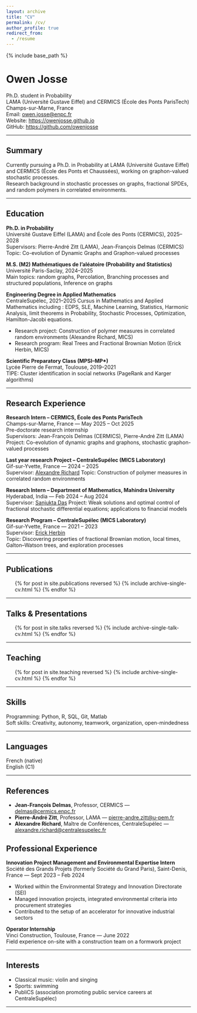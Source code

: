 ```yaml
---
layout: archive
title: "CV"
permalink: /cv/
author_profile: true
redirect_from:
  - /resume
---
```


{% include base_path %}


# Owen Josse

Ph.D. student in Probability  
LAMA (Université Gustave Eiffel) and CERMICS (École des Ponts ParisTech)  
Champs-sur-Marne, France  
Email: owen.josse@enpc.fr  
Website: https://owenjosse.github.io  
GitHub: https://github.com/owenjosse  

---

## Summary

Currently pursuing a Ph.D. in Probability at LAMA (Université Gustave Eiffel) and CERMICS (École des Ponts et Chaussées), working on graphon-valued stochastic processes.  
Research background in stochastic processes on graphs, fractional SPDEs, and random polymers in correlated environments.  

---

## Education

**Ph.D. in Probability**  
Université Gustave Eiffel (LAMA) and École des Ponts (CERMICS), 2025–2028  
Supervisors: Pierre-André Zitt (LAMA), Jean-François Delmas (CERMICS)  
Topic: Co-evolution of Dynamic Graphs and Graphon-valued processes  

**M.S. (M2) Mathématiques de l’aléatoire (Probability and Statistics)**  
Université Paris-Saclay, 2024–2025  
Main topics:  random graphs, Percolation, Branching processes and structured populations, Inference on graphs

**Engineering Degree in Applied Mathematics**  
CentraleSupélec, 2021–2025
Cursus in Mathematics and Applied Mathematics including : EDPS, SLE, Machine Learning, Statistics, Harmonic Analysis, limit theorems in Probability, Stochastic Processes, Optimization, Hamilton-Jacobi equations.
- Research project: Construction of polymer measures in correlated random environments (Alexandre Richard, MICS)  
- Research program: Real Trees and Fractional Brownian Motion (Erick Herbin, MICS)  

**Scientific Preparatory Class (MPSI–MP\*)**  
Lycée Pierre de Fermat, Toulouse, 2019–2021  
TIPE: Cluster identification in social networks (PageRank and Karger algorithms)  

---

## Research Experience

**Research Intern – CERMICS, École des Ponts ParisTech**  
Champs-sur-Marne, France — May 2025 – Oct 2025  
Pre-doctorate research internship  
Supervisors: Jean-François Delmas (CERMICS), Pierre-André Zitt (LAMA)  
Project: Co-evolution of dynamic graphs and graphons, stochastic graphon-valued processes  

**Last year research Project – CentraleSupélec (MICS Laboratory)**  
Gif-sur-Yvette, France — 2024 – 2025  
Supervisor: [Alexandre Richard](https://arichard.perso.math.cnrs.fr/#supervision)
Topic: Construction of polymer measures in correlated random environments


**Research Intern – Department of Mathematics, Mahindra University**  
Hyderabad, India — Feb 2024 – Aug 2024  
Supervisor: [Sanjukta Das](https://www.mahindrauniversity.edu.in/faculty/dr-sanjukta-das/)
Project: Weak solutions and optimal control of fractional stochastic differential equations; applications to financial models

**Research Program – CentraleSupélec (MICS Laboratory)**  
Gif-sur-Yvette, France — 2021 – 2023  
Supervisor: [Erick Herbin](https://erick.perso.math.cnrs.fr/)  
Topic: Discovering properties of fractional Brownian motion, local times, Galton–Watson trees, and exploration processes  


---
## Publications

  <ul>{% for post in site.publications reversed %}
    {% include archive-single-cv.html %}
  {% endfor %}</ul>
  
---
## Talks & Presentations
  <ul>{% for post in site.talks reversed %}
    {% include archive-single-talk-cv.html  %}
  {% endfor %}</ul>
  
---

## Teaching

  <ul>{% for post in site.teaching reversed %}
    {% include archive-single-cv.html %}
  {% endfor %}</ul>
  
---

## Skills

Programming: Python, R, SQL, Git, Matlab  
Soft skills: Creativity, autonomy, teamwork, organization, open-mindedness

---

## Languages

French (native)  
English (C1)  

---


## References

- **Jean-François Delmas**, Professor, CERMICS — delmas@cermics.enpc.fr
- **Pierre-André Zitt**, Professor, LAMA — pierre-andre.zitt@u-pem.fr
- **Alexandre Richard**, Maître de Conférences, CentraleSupélec — alexandre.richard@centralesupelec.fr

## Professional Experience

**Innovation Project Management and Environmental Expertise Intern**  
Société des Grands Projets (formerly Société du Grand Paris), Saint-Denis, France — Sept 2023 – Feb 2024  
- Worked within the Environmental Strategy and Innovation Directorate (SEI)  
- Managed innovation projects, integrated environmental criteria into procurement strategies  
- Contributed to the setup of an accelerator for innovative industrial sectors  

**Operator Internship**  
Vinci Construction, Toulouse, France — June 2022  
Field experience on-site with a construction team on a formwork project  

---
## Interests

- Classical music: violin and singing 
- Sports: swimming 
- PubliCS (association promoting public service careers at CentraleSupélec)  




---

